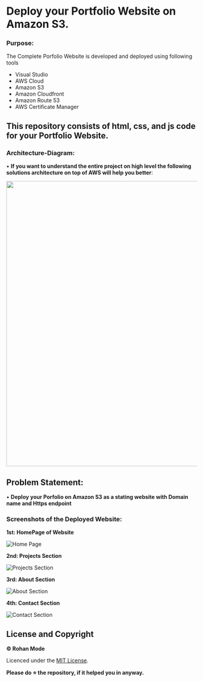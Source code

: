 
# Deploy your Portfolio Website on Amazon S3.

### Purpose:
The Complete Porfolio Website is developed and deployed using following tools
- Visual Studio
- AWS Cloud
- Amazon S3
- Amazon Cloudfront
- Amazon Route 53
- AWS Certificate Manager 


## This repository consists of html, css, and js code for your Portfolio Website.
### Architecture-Diagram:
• __If you want to understand the entire project on high level the following solutions architecture on top of AWS will help you better__:

<img src="Images/1%20AWS%20Solutions%20Architecture%20Diagram.png" width=750>



## __Problem Statement__:
• __Deploy your Porfolio on Amazon S3 as a stating website with Domain name and Https endpoint__
  
 ### __Screenshots of the Deployed Website__:<br />
  
  **1st: HomePage of Website**
  
  ![Home Page](Images/2%20Homepage.png)

  **2nd: Projects Section**
  
  ![Projects Section](Images/3%20Projects.png)

  **3rd: About Section**

  ![About Section](Images/4%20About.png)
  
  **4th: Contact Section**
  
  ![Contact Section](Images/5%20Contact.png)
  

## License and Copyright

__© Rohan Mode__

Licenced under the [MIT License](LICENSE).





**Please do ⭐ the repository, if it helped you in anyway.**
